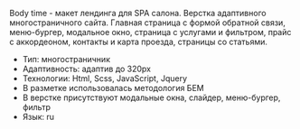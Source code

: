 Body time - макет лендинга для SPA салона.
Верстка адаптивного многостраничного сайта. Главная страница с формой обратной связи, меню-бургер, модальное окно, страница с услугами и фильтром, прайс с аккордеоном, контакты и карта проезда, страницы со статьями.
 - Тип: многостраничник  
 - Адаптивность: адаптив до 320px
 - Технологии: Html, Scss, JavaScript, Jquery
 - В разметке использовалась методология БЕМ
 - В верстке присутствуют модальные окна, слайдер, меню-бургер, фильтр
 - Язык: ru